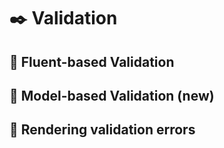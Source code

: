 # :black_nib: Validation

## :open_book: Fluent-based Validation

## :open_book: Model-based Validation (new)

## :open_book: Rendering validation errors
